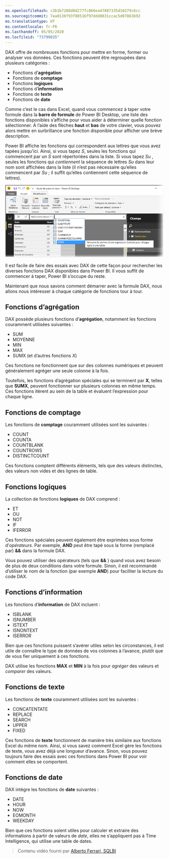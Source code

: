 ```yaml
---
ms.openlocfilehash: c3b1b7288d0d277fc866ea47887335d10279c6cc
ms.sourcegitcommit: 7aa0136f93f88516f97ddd8031ccac5d07863b92
ms.translationtype: HT
ms.contentlocale: fr-FR
ms.lasthandoff: 05/05/2020
ms.locfileid: "73799835"
---
```

DAX offre de nombreuses fonctions pour mettre en forme, former ou analyser vos données. Ces fonctions peuvent être regroupées dans plusieurs catégories :

* Fonctions d’**agrégation**
* Fonctions de **comptage**
* Fonctions **logiques**
* Fonctions d’**information**
* Fonctions de **texte**
* Fonctions de **date**

Comme c’est le cas dans Excel, quand vous commencez à taper votre formule dans la **barre de formule** de Power BI Desktop, une liste des fonctions disponibles s’affiche pour vous aider à déterminer quelle fonction sélectionner. À l’aide des flèches **haut** et **bas** de votre clavier, vous pouvez alors mettre en surbrillance une fonction disponible pour afficher une brève description.

Power BI affiche les fonctions qui correspondent aux lettres que vous avez tapées jusqu’ici. Ainsi, si vous tapez *S*, seules les fonctions qui commencent par un *S* sont répertoriées dans la liste. Si vous tapez *Su* , seules les fonctions qui *contiennent* la séquence de lettres *Su* dans leur nom sont affichées dans la liste (il n’est pas nécessaire qu’elles commencent par *Su* ; il suffit qu’elles contiennent cette séquence de lettres).

![](media/7-3-dax-functions/dax-functions_1.png)

Il est facile de faire des essais avec DAX de cette façon pour rechercher les diverses fonctions DAX disponibles dans Power BI. Il vous suffit de commencer à taper, Power BI s’occupe du reste.

Maintenant que nous savons comment démarrer avec la formule DAX, nous allons nous intéresser à chaque catégorie de fonctions tour à tour.

## <a name="aggregation-functions"></a>Fonctions d’agrégation
DAX possède plusieurs fonctions d’**agrégation**, notamment les fonctions couramment utilisées suivantes :

* SUM
* MOYENNE
* MIN
* MAX
* SUMX (et d’autres fonctions *X*)

Ces fonctions ne fonctionnent que sur des colonnes numériques et peuvent généralement agréger une seule colonne à la fois.

Toutefois, les fonctions d’agrégation spéciales qui se terminent par **X**, telles que **SUMX**, peuvent fonctionner sur plusieurs colonnes en même temps. Ces fonctions itèrent au sein de la table et évaluent l’expression pour chaque ligne.

## <a name="counting-functions"></a>Fonctions de comptage
Les fonctions de **comptage** couramment utilisées sont les suivantes :

* COUNT
* COUNTA
* COUNTBLANK
* COUNTROWS
* DISTINCTCOUNT

Ces fonctions comptent différents éléments, tels que des valeurs distinctes, des valeurs non vides et des lignes de table.

## <a name="logical-functions"></a>Fonctions logiques
La collection de fonctions **logiques** de DAX comprend :

* ET
* OU
* NOT
* IF
* IFERROR

Ces fonctions spéciales peuvent également être exprimées sous forme d’*opérateurs*. Par exemple, **AND** peut être tapé sous la forme (remplacé par) **&&** dans la formule DAX.

Vous pouvez utiliser des opérateurs (tels que **&&** ) quand vous avez besoin de plus de deux conditions dans votre formule. Sinon, il est recommandé d’utiliser le nom de la fonction (par exemple **AND**) pour faciliter la lecture du code DAX.

## <a name="information-functions"></a>Fonctions d’information
Les fonctions d’**information** de DAX incluent :

* ISBLANK
* ISNUMBER
* ISTEXT
* ISNONTEXT
* ISERROR

Bien que ces fonctions puissent s’avérer utiles selon les circonstances, il est utile de connaître le type de données de vos colonnes à l’avance, plutôt que de vous fier uniquement à ces fonctions.

DAX utilise les fonctions **MAX** et **MIN** à la fois pour *agréger* des valeurs et *comparer* des valeurs.

## <a name="text-functions"></a>Fonctions de texte
Les fonctions de **texte** couramment utilisées sont les suivantes :

* CONCATENTATE
* REPLACE
* SEARCH
* UPPER
* FIXED

Ces fonctions de **texte** fonctionnent de manière très similaire aux fonctions Excel du même nom. Ainsi, si vous savez comment Excel gère les fonctions de texte, vous avez déjà une longueur d’avance. Sinon, vous pouvez toujours faire des essais avec ces fonctions dans Power BI pour voir comment elles se comportent.

## <a name="date-functions"></a>Fonctions de date
DAX intègre les fonctions de **date** suivantes :

* DATE
* HOUR
* NOW
* EOMONTH
* WEEKDAY

Bien que ces fonctions soient utiles pour calculer et extraire des informations à partir de valeurs de *date*, elles ne s’appliquent pas à Time Intelligence, qui utilise une table de dates.

> Contenu vidéo fourni par [Alberto Ferrari, SQLBI](https://www.sqlbi.com/learning-dax)
> 
> 


